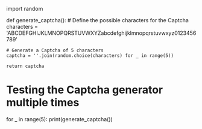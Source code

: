 import random

def generate_captcha():
    # Define the possible characters for the Captcha
    characters = 'ABCDEFGHIJKLMNOPQRSTUVWXYZabcdefghijklmnopqrstuvwxyz0123456789'
    
    # Generate a Captcha of 5 characters
    captcha = ''.join(random.choice(characters) for _ in range(5))
    
    return captcha

# Testing the Captcha generator multiple times
for _ in range(5):
    print(generate_captcha())
